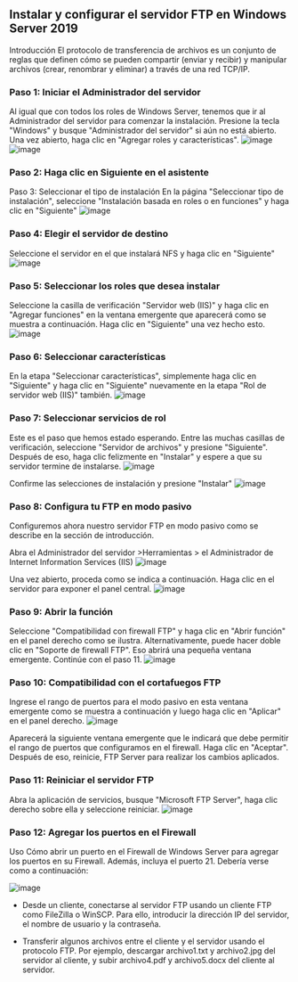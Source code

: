 ## Instalar y configurar el servidor FTP en Windows Server 2019

Introducción
El protocolo de transferencia de archivos es un conjunto de reglas que definen cómo se pueden compartir (enviar y recibir) y manipular archivos (crear, renombrar y eliminar) a través de una red TCP/IP. 

### Paso 1: Iniciar el Administrador del servidor
Al igual que con todos los roles de Windows Server, tenemos que ir al Administrador del servidor para comenzar la instalación. Presione la tecla "Windows" y busque "Administrador del servidor" si aún no está abierto. Una vez abierto, haga clic en "Agregar roles y características".
![image](https://github.com/calles/GII_Redes/assets/22343642/f27bb1f1-6a63-4ed3-b567-a340b958388e)
![image](https://github.com/calles/GII_Redes/assets/22343642/47afb4f2-6969-4c10-b455-98d2295baf2f)

### Paso 2: Haga clic en Siguiente en el asistente
Paso 3: Seleccionar el tipo de instalación
En la página "Seleccionar tipo de instalación", seleccione "Instalación basada en roles o en funciones" y haga clic en "Siguiente"
![image](https://github.com/calles/GII_Redes/assets/22343642/4fbf43c3-1fbc-4188-ab3b-782c401499a4)

### Paso 4: Elegir el servidor de destino
Seleccione el servidor en el que instalará NFS y haga clic en "Siguiente"
![image](https://github.com/calles/GII_Redes/assets/22343642/c3d41229-e33b-4002-805a-2983f2eb20be)

### Paso 5: Seleccionar los roles que desea instalar
Seleccione la casilla de verificación "Servidor web (IIS)" y haga clic en "Agregar funciones" en la ventana emergente que aparecerá como se muestra a continuación. Haga clic en "Siguiente" una vez hecho esto.
![image](https://github.com/calles/GII_Redes/assets/22343642/642db7db-8579-4797-8a3e-b0d00f51af02)

### Paso 6: Seleccionar características
En la etapa "Seleccionar características", simplemente haga clic en "Siguiente" y haga clic en "Siguiente" nuevamente en la etapa "Rol de servidor web (IIS)" también.
![image](https://github.com/calles/GII_Redes/assets/22343642/45c5321c-908d-437a-b89d-7cb83c275de8)

### Paso 7: Seleccionar servicios de rol
Este es el paso que hemos estado esperando. Entre las muchas casillas de verificación, seleccione "Servidor de archivos" y presione "Siguiente". Después de eso, haga clic felizmente en "Instalar" y espere a que su servidor termine de instalarse.
![image](https://github.com/calles/GII_Redes/assets/22343642/b4a359ff-e784-4254-81d6-41046d5023c7)

Confirme las selecciones de instalación y presione "Instalar"
![image](https://github.com/calles/GII_Redes/assets/22343642/eb38b644-df4f-4591-8901-82c5920208a8)

### Paso 8: Configura tu FTP en modo pasivo
Configuremos ahora nuestro servidor FTP en modo pasivo como se describe en la sección de introducción.

Abra el Administrador del servidor >Herramientas > el Administrador de Internet Information Services (IIS)
![image](https://github.com/calles/GII_Redes/assets/22343642/d0ae1438-ee74-4447-b139-cc36ffdfd0b0)


Una vez abierto, proceda como se indica a continuación. Haga clic en el servidor para exponer el panel central.
![image](https://github.com/calles/GII_Redes/assets/22343642/ff97532a-43c1-49b0-8810-37242d36b092)


### Paso 9: Abrir la función
Seleccione "Compatibilidad con firewall FTP" y haga clic en "Abrir función" en el panel derecho como se ilustra. Alternativamente, puede hacer doble clic en "Soporte de firewall FTP". Eso abrirá una pequeña ventana emergente. Continúe con el paso 11.
![image](https://github.com/calles/GII_Redes/assets/22343642/7eda556a-ff77-48c7-afc7-b379928b0889)


### Paso 10: Compatibilidad con el cortafuegos FTP
Ingrese el rango de puertos para el modo pasivo en esta ventana emergente como se muestra a continuación y luego haga clic en "Aplicar" en el panel derecho.
![image](https://github.com/calles/GII_Redes/assets/22343642/7d16d312-b9b1-425c-b0f6-c41fac9d34b4)


Aparecerá la siguiente ventana emergente que le indicará que debe permitir el rango de puertos que configuramos en el firewall. Haga clic en "Aceptar". Después de eso, reinicie, FTP Server para realizar los cambios aplicados.

### Paso 11: Reiniciar el servidor FTP
Abra la aplicación de servicios, busque "Microsoft FTP Server", haga clic derecho sobre ella y seleccione reiniciar.
![image](https://github.com/calles/GII_Redes/assets/22343642/235f08e7-d804-4b17-8069-f455d66b06e9)

### Paso 12: Agregar los puertos en el Firewall
Uso Cómo abrir un puerto en el Firewall de Windows Server para agregar los puertos en su Firewall. Además, incluya el puerto 21. Debería verse como a continuación:

![image](https://github.com/calles/GII_Redes/assets/22343642/6ad5c8ff-4ae2-493d-b684-5ab94bedc648)


* Desde un cliente, conectarse al servidor FTP usando un cliente FTP como FileZilla o WinSCP. Para ello, introducir la dirección IP del servidor, el nombre de usuario y la contraseña.

* Transferir algunos archivos entre el cliente y el servidor usando el protocolo FTP. Por ejemplo, descargar archivo1.txt y archivo2.jpg del servidor al cliente, y subir archivo4.pdf y archivo5.docx del cliente al servidor.
